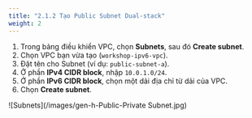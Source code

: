 ```yaml
---
title: "2.1.2 Tạo Public Subnet Dual-stack"
weight: 2
---
```


1.  Trong bảng điều khiển VPC, chọn **Subnets**, sau đó **Create subnet**.
2.  Chọn VPC bạn vừa tạo (`workshop-ipv6-vpc`).
3.  Đặt tên cho Subnet (ví dụ: `public-subnet-a`).
4.  Ở phần **IPv4 CIDR block**, nhập `10.0.1.0/24`.
5.  Ở phần **IPv6 CIDR block**, chọn một dải địa chỉ từ dải của VPC.
6.  Chọn **Create subnet**.

![Subnets](/images/gen-h-Public-Private Subnet.jpg)

